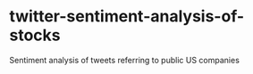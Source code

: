# twitter-sentiment-analysis-of-stocks
Sentiment analysis of tweets referring to public US companies
